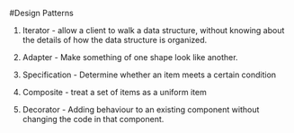 #Design Patterns

1. Iterator - allow a client to walk a data structure, without knowing about the details of how the data structure is organized.

2. Adapter - Make something of one shape look like another.

3. Specification - Determine whether an item meets a certain condition

4. Composite - treat a set of items as a uniform item

5. Decorator - Adding behaviour to an existing component without changing the code in that component.
